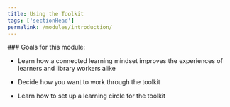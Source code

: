 ```yaml
---
title: Using the Toolkit
tags: ['sectionHead']
permalink: /modules/introduction/
---
```


<div class="callout objectives" markdown="1"> 
### Goals for this module: 

* Learn how a connected learning mindset improves the experiences of learners and library workers alike

* Decide how you want to work through the toolkit

* Learn how to set up a learning circle for the toolkit

</div>